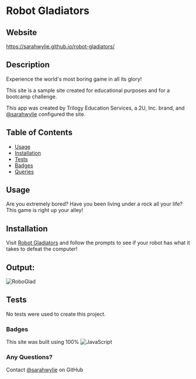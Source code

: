 # Robot Gladiators

## Website
https://sarahwylie.github.io/robot-gladiators/

## Description
Experience the world's most boring game in all its glory!

This site is a sample site created for educational purposes and for a bootcamp challenge.

This app was created by Trilogy Education Services, a 2U, Inc. brand, and [@sarahwylie](https://github.com/sarahwylie) configured the site.

## Table of Contents
* [Usage](#usage)
* [Installation](#installation)
* [Tests](#tests)
* [Badges](#badges)
* [Queries](#any-questions)

## Usage
Are you extremely bored? Have you been living under a rock all your life? This game is right up your alley!

## Installation
Visit [Robot Gladiators](https://sarahwylie.github.io/robot-gladiators/) and follow the prompts to see if your robot has what it takes to defeat the computer!

## Output:
![RoboGlad](https://user-images.githubusercontent.com/90208612/179554941-7380ffec-d7f1-42fe-a13d-c4dad137f8e2.png)

## Tests
No tests were used to create this project.

### Badges
This site was built using 100% ![JavaScript](https://img.shields.io/badge/javascript-%23323330.svg?style=for-the-badge&logo=javascript&logoColor=%23F7DF1E)

### Any Questions?
Contact [@sarahwylie](https://github.com/sarahwylie) on GitHub
